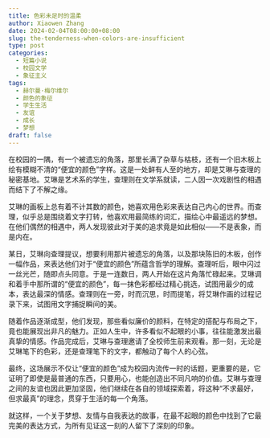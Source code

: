 ```yaml
---
title: 色彩未足时的温柔
author: Xiaowen Zhang
date: 2024-02-04T08:00:00+08:00
slug: the-tenderness-when-colors-are-insufficient
type: post
categories:
  - 短篇小说
  - 校园文学
  - 象征主义
tags:
  - 赫尔曼·梅尔维尔
  - 颜色的象征
  - 学生生活
  - 友谊
  - 成长
  - 梦想
draft: false
---
```


在校园的一隅，有一个被遗忘的角落，那里长满了杂草与枯枝，还有一个旧木板上绘有模糊不清的“便宜的颜色”字样。这是一处鲜有人至的地方，却是艾琳与查理的秘密基地。艾琳是艺术系的学生，查理则在文学系就读，二人因一次戏剧性的相遇而结下了不解之缘。

艾琳的画板上总有着不计其数的颜色，她喜欢用色彩来表达自己内心的世界。而查理，似乎总是围绕着文字打转，他喜欢用最简练的词汇，描绘心中最遥远的梦想。在他们偶然的相遇中，两人发现彼此对于美的追求竟是如此相似——不是表象，而是内在。

某日，艾琳向查理提议，想要利用那片被遗忘的角落，以及那块陈旧的木板，创作一幅作品，来表达他们对于“便宜的颜色”所蕴含哲学的理解。查理听后，眼中闪过一丝光芒，随即点头同意。于是一连数日，两人开始在这片角落忙碌起来。艾琳调和着手中那所谓的“便宜的颜色”，每一抹色彩都经过精心挑选，试图用最少的成本，表达最深的情感。查理则在一旁，时而沉思，时而提笔，将艾琳作画的过程记录下来，试图用文字捕捉瞬间的美。

随着作品逐渐成型，他们发现，那些看似廉价的颜料，在特定的搭配与布局之下，竟也能展现出非凡的魅力。正如人生中，许多看似不起眼的小事，往往能激发出最真挚的情感。作品完成后，艾琳与查理邀请了全校师生前来观看。那一刻，无论是艾琳笔下的色彩，还是查理笔下的文字，都触动了每个人的心弦。

最终，这场展示不仅让“便宜的颜色”成为校园内流传一时的话题，更重要的是，它证明了即使是最普通的东西，只要用心，也能创造出不同凡响的价值。艾琳与查理之间的友谊也因此更加坚固，他们继续在各自的领域探索着，将这种“不求最好，但求最真”的理念，贯穿于生活的每一个角落。

就这样，一个关于梦想、友情与自我表达的故事，在最不起眼的颜色中找到了它最完美的表达方式，为所有见证这一刻的人留下了深刻的印象。